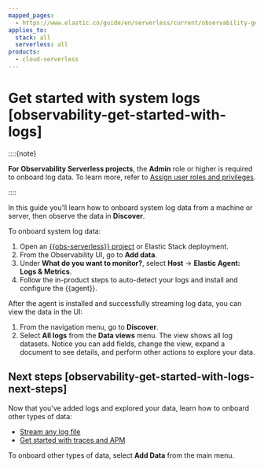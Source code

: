 ```yaml
---
mapped_pages:
  - https://www.elastic.co/guide/en/serverless/current/observability-get-started-with-logs.html
applies_to:
  stack: all
  serverless: all
products:
  - cloud-serverless
---
```


# Get started with system logs [observability-get-started-with-logs]

::::{note}

**For Observability Serverless projects**, the **Admin** role or higher is required to onboard log data. To learn more, refer to [Assign user roles and privileges](/deploy-manage/users-roles/cloud-organization/manage-users.md#general-assign-user-roles).

::::


In this guide you’ll learn how to onboard system log data from a machine or server, then observe the data in **Discover**.

To onboard system log data:

1. Open an [{{obs-serverless}} project](../get-started/create-an-observability-project.md) or Elastic Stack deployment.
2. From the Observability UI, go to **Add data**.
3. Under **What do you want to monitor?**, select **Host** → **Elastic Agent: Logs & Metrics**.
4. Follow the in-product steps to auto-detect your logs and install and configure the {{agent}}.

After the agent is installed and successfully streaming log data, you can view the data in the UI:

1. From the navigation menu, go to **Discover**.
1. Select **All logs** from the **Data views** menu. The view shows all log datasets. Notice you can add fields, change the view, expand a document to see details, and perform other actions to explore your data.


## Next steps [observability-get-started-with-logs-next-steps]

Now that you’ve added logs and explored your data, learn how to onboard other types of data:

* [Stream any log file](stream-any-log-file.md)
* [Get started with traces and APM](/solutions/observability/apm/get-started.md)

To onboard other types of data, select **Add Data** from the main menu.

